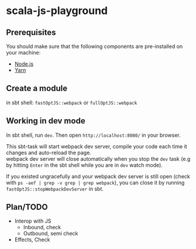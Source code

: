 scala-js-playground
====

## Prerequisites

You should make sure that the following components are pre-installed on your machine:

 - [Node.js](https://nodejs.org/en/download/)
 - [Yarn](https://yarnpkg.com/en/docs/install)

## Create a module
in sbt shell: `fastOptJS::webpack` or `fullOptJS::webpack`

## Working in dev mode
In sbt shell, run `dev`. Then open `http://localhost:8080/` in your browser.

This sbt-task will start webpack dev server, compile your code each time it changes
and auto-reload the page.  
webpack dev server will close automatically when you stop the `dev` task
(e.g by hitting `Enter` in the sbt shell while you are in `dev` watch mode).

If you existed ungracefully and your webpack dev server is still open (check with `ps -aef | grep -v grep | grep webpack`),
you can close it by running `fastOptJS::stopWebpackDevServer` in sbt.


## Plan/TODO

- Interop with JS
    - Inbound, check
    - Outbound, semi check
- Effects, Check